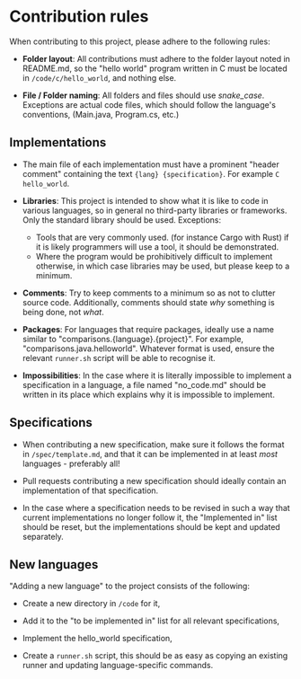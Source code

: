 # Contribution rules

When contributing to this project, please adhere to the following rules:

* **Folder layout**: All contributions must adhere to the folder layout noted in README.md, so the "hello world" program written in C must be located in `/code/c/hello_world`, and nothing else.

* **File / Folder naming**: All folders and files should use *snake_case*. Exceptions are actual code files, which should follow the language's conventions, (Main.java, Program.cs, etc.)

## Implementations

* The main file of each implementation must have a prominent "header comment" containing the text `{lang} {specification}`. For example `C hello_world`.

* **Libraries**: This project is intended to show what it is like to code in various languages, so in general no third-party libraries or frameworks. Only the standard library should be used. Exceptions:
    * Tools that are very commonly used. (for instance Cargo with Rust) if it is likely programmers will use a tool, it should be demonstrated.
    * Where the program would be prohibitively difficult to implement otherwise, in which case libraries may be used, but please keep to a minimum.

* **Comments**: Try to keep comments to a minimum so as not to clutter source code. Additionally, comments should state *why* something is being done, not *what*.

* **Packages**: For languages that require packages, ideally use a name similar to "comparisons.{language}.{project}". For example, "comparisons.java.helloworld". Whatever format is used, ensure the relevant `runner.sh` script will be able to recognise it.

* **Impossibilities**: In the case where it is literally impossible to implement a specification in a language, a file named "no_code.md" should be written in its place which explains why it is impossible to implement.

## Specifications

* When contributing a new specification, make sure it follows the format in `/spec/template.md`, and that it can be implemented in at least *most* languages - preferably all!

* Pull requests contributing a new specification should ideally contain an implementation of that specification.

* In the case where a specification needs to be revised in such a way that current implementations no longer follow it, the "Implemented in" list should be reset, but the implementations should be kept and updated separately.

## New languages

"Adding a new language" to the project consists of the following:
  
* Create a new directory in `/code` for it,

* Add it to the "to be implemented in" list for all relevant specifications,

* Implement the hello_world specification,

* Create a `runner.sh` script, this should be as easy as copying an existing runner and updating language-specific commands.

